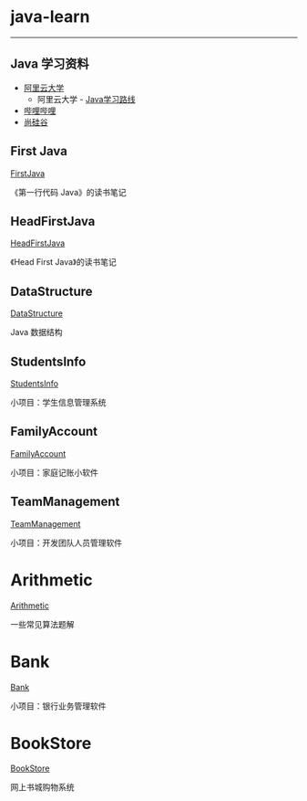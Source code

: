 # java-learn
---
## Java 学习资料
- [阿里云大学](https://edu.aliyun.com/)
  - 阿里云大学 - [Java学习路线](https://edu.aliyun.com/roadmap/java?spm=5176.13345299.1392477.3.7f01f153PfIXqQ)
- [哔哩哔哩](https://www.bilibili.com/video/av48144058)
- [尚硅谷](http://www.atguigu.com/download.shtml#java)

## First Java
[FirstJava](FirstJava)

《第一行代码 Java》的读书笔记

## HeadFirstJava
[HeadFirstJava](HeadFirstJava)

《Head First Java》的读书笔记

## DataStructure
[DataStructure](DataStructure)

Java 数据结构

## StudentsInfo
[StudentsInfo](StudentsInfo)

小项目：学生信息管理系统

## FamilyAccount
[FamilyAccount](FamilyAccount)

小项目：家庭记账小软件

## TeamManagement
[TeamManagement](TeamManagement)

小项目：开发团队人员管理软件

# Arithmetic
[Arithmetic](Arithmetic)

一些常见算法题解

# Bank
[Bank](Bank)

小项目：银行业务管理软件

# BookStore

[BookStore](BookStore)

网上书城购物系统